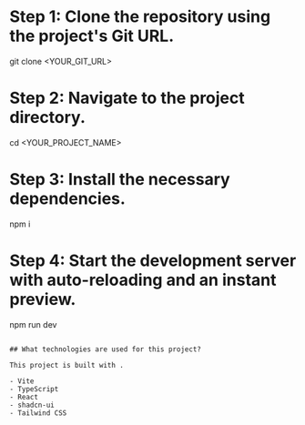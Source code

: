 # Step 1: Clone the repository using the project's Git URL.

git clone <YOUR_GIT_URL>

# Step 2: Navigate to the project directory.

cd <YOUR_PROJECT_NAME>

# Step 3: Install the necessary dependencies.

npm i

# Step 4: Start the development server with auto-reloading and an instant preview.

npm run dev

```

## What technologies are used for this project?

This project is built with .

- Vite
- TypeScript
- React
- shadcn-ui
- Tailwind CSS
```
